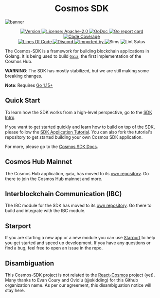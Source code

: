 <!--
parent:
  order: false
-->

<div align="center">
  <h1> Cosmos SDK </h1>
</div>

![banner](docs/cosmos-sdk-image.jpg)

<div align="center">
  <a href="https://github.com/cosmos/cosmos-sdk/releases/latest">
    <img alt="Version" src="https://img.shields.io/github/tag/cosmos/cosmos-sdk.svg" />
  </a>
  <a href="https://github.com/cosmos/cosmos-sdk/blob/master/LICENSE">
    <img alt="License: Apache-2.0" src="https://img.shields.io/github/license/cosmos/cosmos-sdk.svg" />
  </a>
  <a href="https://pkg.go.dev/github.com/allinbits/cosmos-sdk?tab=doc">
    <img alt="GoDoc" src="https://godoc.org/github.com/allinbits/cosmos-sdk?status.svg" />
  </a>
  <a href="https://goreportcard.com/report/github.com/allinbits/cosmos-sdk">
    <img alt="Go report card" src="https://goreportcard.com/badge/github.com/allinbits/cosmos-sdk" />
  </a>
  <a href="https://codecov.io/gh/allinbits/cosmos-sdk">
    <img alt="Code Coverage" src="https://codecov.io/gh/allinbits/cosmos-sdk/branch/master/graph/badge.svg" />
  </a>
</div>
<div align="center">
  <a href="https://github.com/allinbits/cosmos-sdk">
    <img alt="Lines Of Code" src="https://tokei.rs/b1/github/allinbits/cosmos-sdk" />
  </a>
  <a href="https://discord.gg/AzefAFd">
    <img alt="Discord" src="https://img.shields.io/discord/669268347736686612.svg" />
  </a>
  <a href="https://sourcegraph.com/github.com/allinbits/cosmos-sdk?badge">
    <img alt="Imported by" src="https://sourcegraph.com/github.com/allinbits/cosmos-sdk/-/badge.svg" />
  </a>
    <img alt="Sims" src="https://github.com/allinbits/cosmos-sdk/workflows/Sims/badge.svg" />
    <img alt="Lint Satus" src="https://github.com/allinbits/cosmos-sdk/workflows/Lint/badge.svg" />
</div>




The Cosmos-SDK is a framework for building blockchain applications in Golang.
It is being used to build [`Gaia`](https://github.com/cosmos/gaia), the first implementation of the Cosmos Hub.

**WARNING**: The SDK has mostly stabilized, but we are still making some
breaking changes.

**Note**: Requires [Go 1.15+](https://golang.org/dl/)

## Quick Start

To learn how the SDK works from a high-level perspective, go to the [SDK Intro](./docs/intro/overview.md).

If you want to get started quickly and learn how to build on top of the SDK, please follow the [SDK Application Tutorial](https://tutorials.cosmos.network/nameservice/tutorial/00-intro.html). You can also fork the tutorial's repository to get started building your own Cosmos SDK application.

For more, please go to the [Cosmos SDK Docs](./docs/).

## Cosmos Hub Mainnet

The Cosmos Hub application, `gaia`, has moved to its [own repository](https://github.com/cosmos/gaia). Go there to join the Cosmos Hub mainnet and more.

## Interblockchain Communication (IBC)

The IBC module for the SDK has moved to its [own repository](https://github.com/cosmos/ibc-go). Go there to build and integrate with the IBC module. 

## Starport

If you are starting a new app or a new module you can use [Starport](https://github.com/tendermint/starport) to help you get started and speed up development. If you have any questions or find a bug, feel free to open an issue in the repo.

## Disambiguation

This Cosmos-SDK project is not related to the [React-Cosmos](https://github.com/react-cosmos/react-cosmos) project (yet). Many thanks to Evan Coury and Ovidiu (@skidding) for this Github organization name. As per our agreement, this disambiguation notice will stay here.
